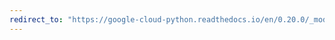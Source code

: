 ```yaml
---
redirect_to: "https://google-cloud-python.readthedocs.io/en/0.20.0/_modules/google/cloud/logging/sink.html"
---
```

